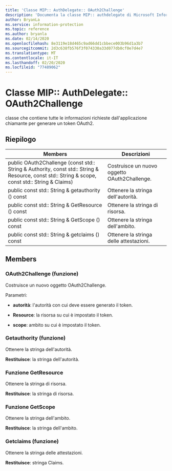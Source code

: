 ```yaml
---
title: 'Classe MIP:: AuthDelegate:: OAuth2Challenge'
description: 'Documenta la classe MIP:: authdelegate di Microsoft Information Protection (MIP) SDK.'
author: BryanLa
ms.service: information-protection
ms.topic: reference
ms.author: bryanla
ms.date: 02/14/2020
ms.openlocfilehash: 8e3119e18d465c9ad66dd1cbbece003b96d1a3b7
ms.sourcegitcommit: 2d3c638fb576f3f074330a33d077db0cf0e7d4e7
ms.translationtype: MT
ms.contentlocale: it-IT
ms.lasthandoff: 02/20/2020
ms.locfileid: "77489062"
---
```

# <a name="class-mipauthdelegateoauth2challenge"></a>Classe MIP:: AuthDelegate:: OAuth2Challenge 
classe che contiene tutte le informazioni richieste dall'applicazione chiamante per generare un token OAuth2.
  
## <a name="summary"></a>Riepilogo
 Members                        | Descrizioni                                
--------------------------------|---------------------------------------------
public OAuth2Challenge (const std:: String & Authority, const std:: String & Resource, const std:: String & scope, const std:: String & Claims)  |  Costruisce un nuovo oggetto OAuth2Challenge.
public const std:: String & getauthority () const  |  Ottenere la stringa dell'autorità.
public const std:: String & GetResource () const  |  Ottenere la stringa di risorsa.
public const std:: String & GetScope () const  |  Ottenere la stringa dell'ambito.
public const std:: String & getclaims () const  |  Ottenere la stringa delle attestazioni.
  
## <a name="members"></a>Members
  
### <a name="oauth2challenge-function"></a>OAuth2Challenge (funzione)
Costruisce un nuovo oggetto OAuth2Challenge.

Parametri:  
* **autorità**: l'autorità con cui deve essere generato il token. 


* **Resource**: la risorsa su cui è impostato il token. 


* **scope**: ambito su cui è impostato il token.


  
### <a name="getauthority-function"></a>Getauthority (funzione)
Ottenere la stringa dell'autorità.

  
**Restituisce**: la stringa dell'autorità.
  
### <a name="getresource-function"></a>Funzione GetResource
Ottenere la stringa di risorsa.

  
**Restituisce**: la stringa di risorsa.
  
### <a name="getscope-function"></a>Funzione GetScope
Ottenere la stringa dell'ambito.

  
**Restituisce**: la stringa dell'ambito.
  
### <a name="getclaims-function"></a>Getclaims (funzione)
Ottenere la stringa delle attestazioni.

  
**Restituisce**: stringa Claims.